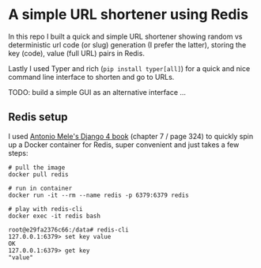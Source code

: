 # A simple URL shortener using Redis

In this repo I built a quick and simple URL shortener showing random vs deterministic url code (or slug) generation (I prefer the latter), storing the key (code), value (full URL) pairs in Redis. 

Lastly I used Typer and rich (`pip install typer[all]`) for a quick and nice command line interface to shorten and go to URLs. 

TODO: build a simple GUI as an alternative interface ...

## Redis setup

I used [Antonio Mele's Django 4 book](https://www.amazon.es/Django-Example-powerful-reliable-applications-ebook/dp/B09YS5NHX9/) (chapter 7 / page 324) to quickly spin up a Docker container for Redis, super convenient and just takes a few steps:

```
# pull the image
docker pull redis

# run in container
docker run -it --rm --name redis -p 6379:6379 redis

# play with redis-cli
docker exec -it redis bash

root@e29fa2376c66:/data# redis-cli
127.0.0.1:6379> set key value
OK
127.0.0.1:6379> get key
"value"
```
